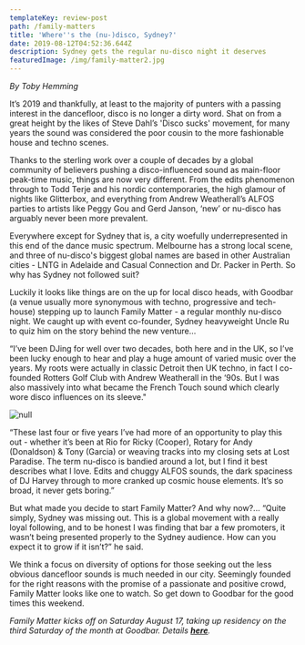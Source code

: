 ```yaml
---
templateKey: review-post
path: /family-matters
title: 'Where''s the (nu-)disco, Sydney?'
date: 2019-08-12T04:52:36.644Z
description: Sydney gets the regular nu-disco night it deserves
featuredImage: /img/family-matter2.jpg
---
```

_By Toby Hemming_

It’s 2019 and thankfully, at least to the majority of punters with a passing interest in the dancefloor, disco is no longer a dirty word. Shat on from a great height by the likes of Steve Dahl’s 'Disco sucks' movement, for many years the sound was considered the poor cousin to the more fashionable house and techno scenes. 

Thanks to the sterling work over a couple of decades by a global community of believers pushing a disco-influenced sound as main-floor peak-time music, things are now very different. From the edits phenomenon through to Todd Terje and his nordic contemporaries, the high glamour of nights like Glitterbox, and everything from Andrew Weatherall’s ALFOS parties to artists like Peggy Gou and Gerd Janson, ‘new’ or nu-disco has arguably never been more prevalent.

Everywhere except for Sydney that is, a city woefully underrepresented in this end of the dance music spectrum. Melbourne has a strong local scene, and three of nu-disco's biggest global names are based in other Australian cities - LNTG in Adelaide and Casual Connection and Dr. Packer in Perth. So why has Sydney not followed suit?

Luckily it looks like things are on the up for local disco heads, with Goodbar (a venue usually more synonymous with techno, progressive and tech-house) stepping up to launch Family Matter - a regular monthly nu-disco night. We caught up with event co-founder, Sydney heavyweight Uncle Ru to quiz him on the story behind the new venture…

“I’ve been DJing for well over two decades, both here and in the UK, so I’ve been lucky enough to hear and play a huge amount of varied music over the years. My roots were actually in classic Detroit then UK techno, in fact I co-founded Rotters Golf Club with Andrew Weatherall in the ‘90s. But I was also massively into what became the French Touch sound which clearly wore disco influences on its sleeve." 

![null](/img/family-matter1.jpg)

“These last four or five years I’ve had more of an opportunity to play this out - whether it’s been at Rio for Ricky (Cooper), Rotary for Andy (Donaldson) & Tony (Garcia) or weaving tracks into my closing sets at Lost Paradise. The term nu-disco is bandied around a lot, but I find it best describes what I love. Edits and chuggy ALFOS sounds, the dark spaciness of DJ Harvey through to more cranked up cosmic house elements. It’s so broad, it never gets boring.”

But what made you decide to start Family Matter? And why now?... “Quite simply, Sydney was missing out. This is a global movement with a really loyal following, and to be honest I was finding that bar a few promoters, it wasn’t being presented properly to the Sydney audience. How can you expect it to grow if it isn’t?” he said. 

We think a focus on diversity of options for those seeking out the less obvious dancefloor sounds is much needed in our city. Seemingly founded for the right reasons with the promise of a passionate and positive crowd, Family Matter looks like one to watch. So get down to Goodbar for the good times this weekend.

_Family Matter kicks off on Saturday August 17, taking up residency on the third Saturday of the month at Goodbar. Details [**here**](https://www.facebook.com/events/389794344979294/)._
